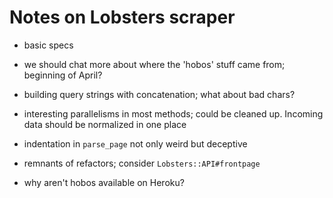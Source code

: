 # Notes on Lobsters scraper

* basic specs

* we should chat more about where the 'hobos' stuff came from; beginning of April?

* building query strings with concatenation; what about bad chars?

* interesting parallelisms in most methods; could be cleaned up. Incoming data should be normalized in one place

* indentation in `parse_page` not only weird but deceptive

* remnants of refactors; consider `Lobsters::API#frontpage`

* why aren't hobos available on Heroku?
